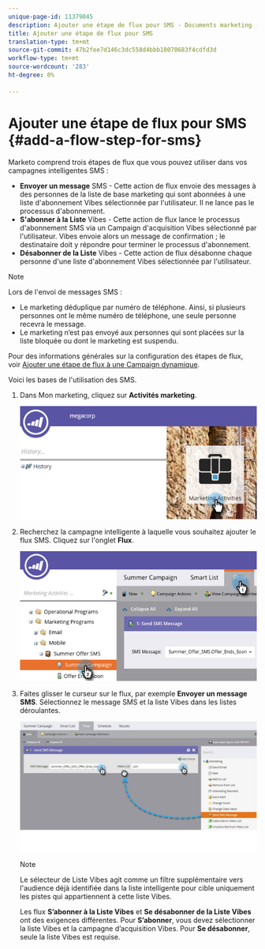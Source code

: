 ```yaml
---
unique-page-id: 11379045
description: Ajouter une étape de flux pour SMS - Documents marketing - Documentation du produit
title: Ajouter une étape de flux pour SMS
translation-type: tm+mt
source-git-commit: 47b2fee7d146c3dc558d4bbb10070683f4cdfd3d
workflow-type: tm+mt
source-wordcount: '283'
ht-degree: 0%

---
```



# Ajouter une étape de flux pour SMS {#add-a-flow-step-for-sms}

Marketo comprend trois étapes de flux que vous pouvez utiliser dans vos campagnes intelligentes SMS :

* **Envoyer un message**  SMS - Cette action de flux envoie des messages à des personnes de la liste de base marketing qui sont abonnées à une liste d&#39;abonnement Vibes sélectionnée par l&#39;utilisateur. Il ne lance pas le processus d&#39;abonnement.
* **S&#39;abonner à la Liste**  Vibes - Cette action de flux lance le processus d&#39;abonnement SMS via un Campaign d&#39;acquisition Vibes sélectionné par l&#39;utilisateur. Vibes envoie alors un message de confirmation ; le destinataire doit y répondre pour terminer le processus d&#39;abonnement.
* **Désabonner de la Liste**  Vibes - Cette action de flux désabonne chaque personne d&#39;une liste d&#39;abonnement Vibes sélectionnée par l&#39;utilisateur.

>[!NOTE]
>
>Lors de l&#39;envoi de messages SMS :
>
>* Le marketing déduplique par numéro de téléphone. Ainsi, si plusieurs personnes ont le même numéro de téléphone, une seule personne recevra le message.
>* Le marketing n’est pas envoyé aux personnes qui sont placées sur la liste bloquée ou dont le marketing est suspendu.

>



Pour des informations générales sur la configuration des étapes de flux, voir [Ajouter une étape de flux à une Campaign dynamique](../../../product-docs/core-marketo-concepts/smart-campaigns/flow-actions/add-a-flow-step-to-a-smart-campaign.md).

Voici les bases de l&#39;utilisation des SMS.

1. Dans Mon marketing, cliquez sur **Activités marketing**.

   ![](assets/image2016-7-28-11-3a41-3a17.png)

1. Recherchez la campagne intelligente à laquelle vous souhaitez ajouter le flux SMS. Cliquez sur l&#39;onglet **Flux**.

   ![](assets/image2016-7-28-11-3a43-3a41.png)

1. Faites glisser le curseur sur le flux, par exemple **Envoyer un message SMS**. Sélectionnez le message SMS et la liste Vibes dans les listes déroulantes.

   ![](assets/send-sms-message-hands.jpg)

   >[!NOTE]
   >
   >Le sélecteur de Liste Vibes agit comme un filtre supplémentaire vers l&#39;audience déjà identifiée dans la liste intelligente pour cible uniquement les pistes qui appartiennent à cette liste Vibes.
   >
   >
   >Les flux **S’abonner à la Liste Vibes** et **Se désabonner de la Liste Vibes** ont des exigences différentes. Pour **S’abonner**, vous devez sélectionner la liste Vibes et la campagne d’acquisition Vibes. Pour **Se désabonner**, seule la liste Vibes est requise.

